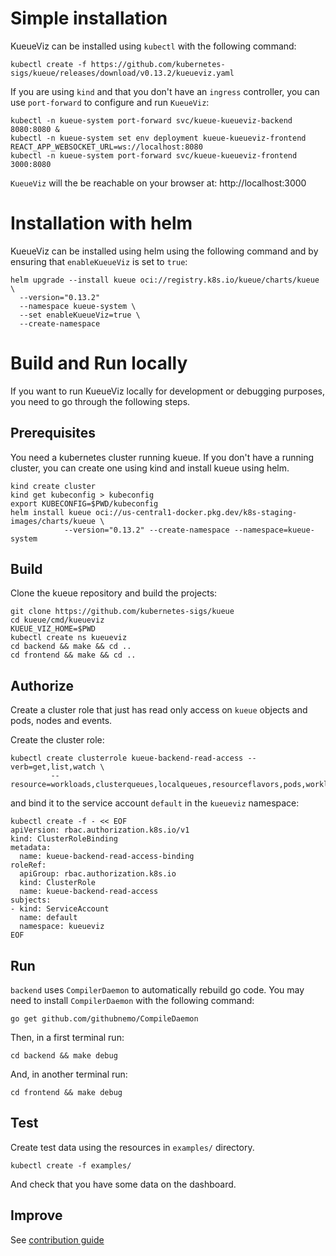 # Simple installation

KueueViz can be installed using `kubectl` with the following command:

```
kubectl create -f https://github.com/kubernetes-sigs/kueue/releases/download/v0.13.2/kueueviz.yaml
```
If you are using `kind` and that you don't have an `ingress` controller, you can use `port-forward` to 
configure and run `KueueViz`:

```
kubectl -n kueue-system port-forward svc/kueue-kueueviz-backend 8080:8080 &
kubectl -n kueue-system set env deployment kueue-kueueviz-frontend REACT_APP_WEBSOCKET_URL=ws://localhost:8080
kubectl -n kueue-system port-forward svc/kueue-kueueviz-frontend 3000:8080
```

`KueueViz` will the be reachable on your browser at: http://localhost:3000

# Installation with helm

KueueViz can be installed using helm using the following command and 
by ensuring that `enableKueueViz` is set to `true`:

```
helm upgrade --install kueue oci://registry.k8s.io/kueue/charts/kueue \
  --version="0.13.2"
  --namespace kueue-system \
  --set enableKueueViz=true \
  --create-namespace
```


# Build and Run locally

If you want to run KueueViz locally for development or debugging purposes, you need to go
through the following steps.

## Prerequisites
You need a kubernetes cluster running kueue.
If you don't have a running cluster, you can create one using kind and install kueue using helm.

```
kind create cluster
kind get kubeconfig > kubeconfig
export KUBECONFIG=$PWD/kubeconfig
helm install kueue oci://us-central1-docker.pkg.dev/k8s-staging-images/charts/kueue \
            --version="0.13.2" --create-namespace --namespace=kueue-system
```

## Build
Clone the kueue repository and build the projects:

```
git clone https://github.com/kubernetes-sigs/kueue
cd kueue/cmd/kueueviz
KUEUE_VIZ_HOME=$PWD
kubectl create ns kueueviz
cd backend && make && cd ..
cd frontend && make && cd ..
```

## Authorize
Create a cluster role that just has read only access on
`kueue` objects and pods, nodes and events.

Create the cluster role:

```
kubectl create clusterrole kueue-backend-read-access --verb=get,list,watch \
         --resource=workloads,clusterqueues,localqueues,resourceflavors,pods,workloadpriorityclass,events,nodes
```

and bind it to the service account `default` in the `kueueviz` namespace:

```
kubectl create -f - << EOF
apiVersion: rbac.authorization.k8s.io/v1
kind: ClusterRoleBinding
metadata:
  name: kueue-backend-read-access-binding
roleRef:
  apiGroup: rbac.authorization.k8s.io
  kind: ClusterRole
  name: kueue-backend-read-access
subjects:
- kind: ServiceAccount
  name: default
  namespace: kueueviz
EOF
```
## Run

`backend` uses `CompilerDaemon` to automatically rebuild go code.
You may need to install `CompilerDaemon` with the following command:

```
go get github.com/githubnemo/CompileDaemon
```

Then, in a first terminal run:

```
cd backend && make debug
```

And, in another terminal run:

```
cd frontend && make debug
```

## Test
Create test data using the resources in `examples/` directory.

```
kubectl create -f examples/
```
And check that you have some data on the dashboard.

## Improve
See [contribution guide](CONTRIBUTING.md)



